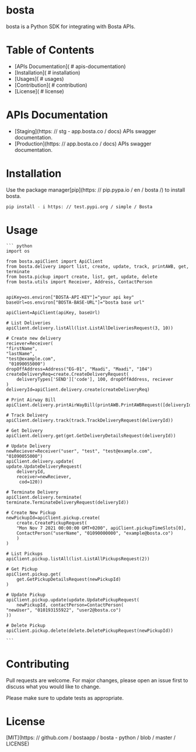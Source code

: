 # bosta

bosta is a Python SDK for integrating with Bosta APIs.

# Table of Contents

- [APIs Documentation](  # apis-documentation)
- [Installation](  # installation)
- [Usages](  # usages)
- [Contribution](  # contribution)
- [License](  # license)

# APIs Documentation

- [Staging](https: // stg - app.bosta.co / docs) APIs swagger documentation.
- [Production](https: // app.bosta.co / docs) APIs swagger documentation.

# Installation

Use the package manager[pip](https: // pip.pypa.io / en / bosta /) to install bosta.

```bash
pip install - i https: // test.pypi.org / simple / Bosta
```

# Usage

    ``` python
    import os

    from bosta.apiClient import ApiClient
    from bosta.delivery import list, create, update, track, printAWB, get, terminate
    from bosta.pickup import create, list, get, update, delete
    from bosta.utils import Receiver, Address, ContactPerson


    apiKey=os.environ["BOSTA-API-KEY"]="your api key"
    baseUrl=os.environ["BOSTA-BASE-URL"]="bosta base url"

    apiClient=ApiClient(apiKey, baseUrl)

    # List Deliveries
    apiClient.delivery.listAll(list.ListAllDeliveriesRequest(3, 10))

    # Create new delivery
    reciever=Receiver(
    "firstName",
    "lastName",
    "test@example.com",
     "01090055000")
    dropOffAddress=Address("EG-01", "Maadi", "Maadi", "104")
    createDeliveryReq=create.CreateDeliveryRequest(
        deliveryTypes['SEND']['code'], 100, dropOffAddress, reciever
    )
    deliveryId=apiClient.delivery.create(createDeliveryReq)

    # Print Airway Bill
    apiClient.delivery.printAirWayBill(printAWB.PrintAWBRequest([deliveryId]))

    # Track Delivery
    apiClient.delivery.track(track.TrackDeliveryRequest(deliveryId))

    # Get Delivery
    apiClient.delivery.get(get.GetDeliveryDetailsRequest(deliveryId))

    # Update Delivery
    newReciever=Receiver("user", "test", "test@example.com", "01090055000")
    apiClient.delivery.update(
    update.UpdateDeliveryRequest(
        deliveryId,
        receiver=newReciever,
         cod=120))

    # Terminate Delivery
    apiClient.delivery.terminate(
    terminate.TerminateDeliveryRequest(deliveryId))

    # Create New Pickup
    newPickupId=apiClient.pickup.create(
        create.CreatePickupRequest(
        "Mon Nov 7 2021 00:00:00 GMT+0200", apiClient.pickupTimeSlots[0],
        ContactPerson("userName", "01090000000", "example@bosta.co")
        )
    )

    # List Pickups
    apiClient.pickup.listAll(list.ListAllPickupsRequest(2))

    # Get Pickup
    apiClient.pickup.get(
        get.GetPickupDetailsRequest(newPickupId)
    )

    # Update Pickup
    apiClient.pickup.update(update.UpdatePickupRequest(
        newPickupId, contactPerson=ContactPerson(
    "newUser", "010193155922", "user2@bosta.co")
    ))

    # Delete Pickup
    apiClient.pickup.delete(delete.DeletePickupRequest(newPickupId))

    ```

# Contributing
Pull requests are welcome. For major changes, please open an issue first to discuss what you would like to change.

Please make sure to update tests as appropriate.

# License
[MIT](https: // github.com / bostaapp / bosta - python / blob / master / LICENSE)
